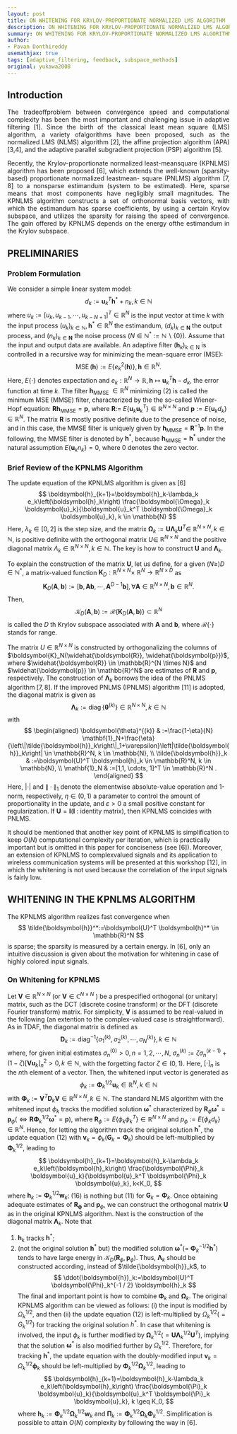 ```yaml
---
layout: post
title: ON WHITENING FOR KRYLOV-PROPORTIONATE NORMALIZED LMS ALGORITHM
description: ON WHITENING FOR KRYLOV-PROPORTIONATE NORMALIZED LMS ALGORITHM 
summary: ON WHITENING FOR KRYLOV-PROPORTIONATE NORMALIZED LMS ALGORITHM
author:
- Pavan Donthireddy
usemathjax: true
tags: [adaptive_filtering, feedback, subspace_methods]
original: yukawa2008
---
```


## Introduction

<p align="justify">The tradeoffproblem between convergence speed and computational
complexity has been the most important and challenging issue in
adaptive filtering [1]. Since the birth of the classical least mean
square (LMS) algorithm, a variety ofalgorithms have been proposed,
such as the normalized LMS (NLMS) algorithm [2], the affine projection
algorithm (APA) [3,4], and the adaptive parallel subgradient
projection (PSP) algorithm [5].</p>

<p align="justify">Recently, the Krylov-proportionate normalized least-meansquare
(KPNLMS) algorithm has been proposed [6], which extends
the well-known (sparsity-based) proportionate normalized leastmean-
square (PNLMS) algorithm [7, 8] to a nonsparse estimandum
(system to be estimated). Here, sparse means that most components
have negligibly small magnitudes. The KPNLMS algorithm
constructs a set of orthonormal basis vectors, with which the estimandum
has sparse coefficients, by using a certain Krylov subspace,
and utilizes the sparsity for raising the speed of convergence. The
gain offered by KPNLMS depends on the energy ofthe estimandum
in the Krylov subspace.</p>

## PRELIMINARIES

### Problem Formulation

We consider a simple linear system model:
$$
d_k:=\boldsymbol{u}_k^T \boldsymbol{h}^*+n_k, k \in \mathbb{N}
$$
where $u_k:=\left[u_k, u_{k-1}, \cdots, u_{k-N+1}\right]^T \in \mathbb{R}^N$ is the input vector at time $k$ with the input process $\left(u_k\right)_{k \in \mathbb{N}}, \boldsymbol{h}^* \in \mathbb{R}^N$ the estimandum, $\left(d_k\right)_{k \in \mathbf{N}}$ the output process, and $\left(n_k\right)_{k \in \mathbf{N}}$ the noise process $\left(N \in \mathbb{N}^*:=\mathbb{N} \backslash\{0\}\right)$. Assume that the input and output data are available. An adaptive filter $\left(\boldsymbol{h}_k\right)_{k \in \mathrm{N}}$ is controlled in a recursive way for minimizing the mean-square error (MSE):
$$
\operatorname{MSE}(\boldsymbol{h}):=E\left\{e_k^2(\boldsymbol{h})\right\}, \boldsymbol{h} \in \mathbb{R}^N \text {. }
$$
Here, $E\{\cdot\}$ denotes expectation and $e_k: \mathbb{R}^N \rightarrow \mathbb{R}, \boldsymbol{h} \mapsto \boldsymbol{u}_k^T \boldsymbol{h}-d_k$, the error function at time $k$. The filter $\boldsymbol{h}_{\text {MMSE }} \in \mathbb{R}^N$ minimizing (2) is called the minimum MSE (MMSE) filter, characterized by the the so-called Wiener-Hopf equation: $\boldsymbol{R} \boldsymbol{h}_{\mathrm{MMSE}}=\boldsymbol{p}$, where $\boldsymbol{R}:=$ $E\left\{\boldsymbol{u}_k \boldsymbol{u}_k^T\right\} \in \mathbb{R}^{N \times N}$ and $\boldsymbol{p}:=E\left\{\boldsymbol{u}_k d_k\right\} \in \mathbb{R}^N$. The matrix $\boldsymbol{R}$ is mostly positive definite due to the presence of noise, and in this case, the MMSE filter is uniquely given by $\boldsymbol{h}_{\mathrm{MMSE}}=\boldsymbol{R}^{-1} \boldsymbol{p}$. In the following, the MMSE filter is denoted by $\boldsymbol{h}^*$, because $\boldsymbol{h}_{\mathrm{MMSE}}=\boldsymbol{h}^*$ under the natural assumption $E\left\{\boldsymbol{u}_k n_k\right\}=0$, where 0 denotes the zero vector.
### Brief Review of the KPNLMS Algorithm

The update equation of the KPNLMS algorithm is given as [6]
$$
\boldsymbol{h}_{k+1}=\boldsymbol{h}_k-\lambda_k e_k\left(\boldsymbol{h}_k\right) \frac{\boldsymbol{\Omega}_k \boldsymbol{u}_k}{\boldsymbol{u}_k^T \boldsymbol{\Omega}_k \boldsymbol{u}_k}, k \in \mathbb{N}
$$
Here, $\lambda_k \in[0,2]$ is the step size, and the matrix $\boldsymbol{\Omega}_k:=\boldsymbol{U} \boldsymbol{\Lambda}_k \boldsymbol{U}^T \in$ $\mathbb{R}^{N \times N}, k \in \mathbb{N}$, is positive definite with the orthogonal matrix $U \in$ $\mathbb{R}^{N \times N}$ and the positive diagonal matrix $\Lambda_k \in \mathbb{R}^{N \times N}, k \in \mathbb{N}$. The key is how to construct $\boldsymbol{U}$ and $\boldsymbol{\Lambda}_k$.

To explain the construction of the matrix $\boldsymbol{U}$, let us define, for a given $(N \geq) D \in \mathbb{N}^*$, a matrix-valued function $\boldsymbol{K}_D: \mathbb{R}^{N \times N} \times$ $\mathbb{R}^N \rightarrow \mathbb{R}^{N \times D}$ as
$$
\boldsymbol{K}_D(\boldsymbol{A}, \boldsymbol{b}):=\left[\boldsymbol{b}, \boldsymbol{A} \boldsymbol{b}, \cdots, \boldsymbol{A}^{D-1} \boldsymbol{b}\right], \forall \boldsymbol{A} \in \mathbb{R}^{N \times N}, \boldsymbol{b} \in \mathbb{R}^N .
$$
Then,
$$
\mathcal{K}_D(\boldsymbol{A}, \boldsymbol{b}):=\mathcal{R}\left\{\boldsymbol{K}_D(\boldsymbol{A}, \boldsymbol{b})\right\} \subset \mathbb{R}^N
$$
is called the $D$ th Krylov subspace associated with $\boldsymbol{A}$ and $\boldsymbol{b}$, where $\mathcal{R}\{\cdot\}$ stands for range.

The matrix $U \in \mathbb{R}^{N \times N}$ is constructed by orthogonalizing the columns of $\boldsymbol{K}_N(\widehat{\boldsymbol{R}}, \widehat{\boldsymbol{p}})$, where $\widehat{\boldsymbol{R}} \in \mathbb{R}^{N \times N}$ and $\widehat{\boldsymbol{p}} \in \mathbb{R}^N$ are estimates of $\boldsymbol{R}$ and $\boldsymbol{p}$, respectively. The construction of $\boldsymbol{\Lambda}_k$ borrows the idea of the PNLMS algorithm $[7,8]$. If the improved PNLMS (IPNLMS) algorithm [11] is adopted, the diagonal matrix is given as
$$
\boldsymbol{\Lambda}_k:=\operatorname{diag}\left\{\boldsymbol{\theta}^{(k)}\right\} \in \mathbb{R}^{N \times N}, k \in \mathbb{N}
$$
with
$$
\begin{aligned}
\boldsymbol{\theta}^{(k)} & :=\frac{1-\eta}{N} \mathbf{1}_N+\frac{\eta}{\left\|\tilde{\boldsymbol{h}}_k\right\|_1+\varepsilon}\left|\tilde{\boldsymbol{h}}_k\right| \in \mathbb{R}^N, k \in \mathbb{N}, \\
\tilde{\boldsymbol{h}}_k & :=\boldsymbol{U}^T \boldsymbol{h}_k \in \mathbb{R}^N, k \in \mathbb{N}, \\
\mathbf{1}_N & :=[1,1, \cdots, 1]^T \in \mathbb{R}^N .
\end{aligned}
$$
Here, $|\cdot|$ and $\|\cdot\|_1$ denote the elementwise absolute-value operation and 1-norm, respectively, $\eta \in(0,1)$ a parameter to control the amount of proportionality in the update, and $\varepsilon>0$ a small positive constant for regularization. If $\boldsymbol{U}=\boldsymbol{I}(\boldsymbol{I}$ : identity matrix), then KPNLMS coincides with PNLMS.

It should be mentioned that another key point of KPNLMS is simplification to keep $O(N)$ computational complexity per iteration, which is practically important but is omitted in this paper for conciseness (see [6]). Moreover, an extension of KPNLMS to complexvalued signals and its application to wireless communication systems will be presented at this workshop [12], in which the whitening is not used because the correlation of the input signals is fairly low.

## WHITENING IN THE KPNLMS ALGORITHM

The KPNLMS algorithm realizes fast convergence when
$$
\tilde{\boldsymbol{h}}^*:=\boldsymbol{U}^T \boldsymbol{h}^* \in \mathbb{R}^N
$$
is sparse; the sparsity is measured by a certain energy. In [6], only an intuitive discussion is given about the motivation for whitening in case of highly colored input signals.


### On Whitening for KPNLMS

Let $\boldsymbol{V} \in \mathbb{R}^{N \times N}$ (or $\boldsymbol{V} \in \mathbb{C}^{N \times N}$ ) be a prespecified orthogonal (or unitary) matrix, such as the DCT (discrete cosine transform) or the DFT (discrete Fourier transform) matrix. For simplicity, $\boldsymbol{V}$ is assumed to be real-valued in the following (an extention to the complex-valued case is straightforward). As in TDAF, the diagonal matrix is defined as
$$
\boldsymbol{D}_k:=\operatorname{diag}^{-1}\left\{\sigma_1^{(k)}, \sigma_2^{(k)}, \cdots, \sigma_N^{(k)}\right\}, k \in \mathbb{N}
$$
where, for given initial estimates $\sigma_n^{(0)}>0, n=1,2, \cdots, N$, $\sigma_n^{(k)}:=\zeta \sigma_n^{(k-1)}+(1-\zeta)\left[\boldsymbol{V} \boldsymbol{u}_k\right]_n^2>0, k \in \mathbb{N}$, with the forgetting factor $\zeta \in(0,1)$. Here, $[\cdot]_n$ is the $n$th element of a vector. Then, the whitened input vector is generated as
$$
\phi_k:=\boldsymbol{\Phi}_k^{1 / 2} \boldsymbol{u}_k \in \mathbb{R}^N, k \in \mathbb{N}
$$
with $\boldsymbol{\Phi}_k:=\boldsymbol{V}^T \boldsymbol{D}_k \boldsymbol{V} \in \mathbb{R}^{N \times N}, k \in \mathbb{N}$. The standard NLMS algorithm with the whitened input $\phi_k$ tracks the modified solution $\boldsymbol{\omega}^*$ characterized by $\boldsymbol{R}_\phi \boldsymbol{\omega}^*=\boldsymbol{p}_\phi\left(\Leftrightarrow \boldsymbol{R} \boldsymbol{\Phi}_k^{1 / 2} \boldsymbol{\omega}^*=\boldsymbol{p}\right)$, where $\boldsymbol{R}_\phi:=E\left\{\phi_k \phi_k^T\right\} \in \mathbb{R}^{N \times N}$ and $p_\phi:=E\left\{\phi_k d_k\right\} \in \mathbb{R}^N$. Hence, for letting the algorithm track the original solution $\boldsymbol{h}^*$, the update equation (12) with $\boldsymbol{v}_k=\phi_k\left(\boldsymbol{G}_k=\boldsymbol{\Phi}_k\right)$ should be left-multiplied by $\boldsymbol{\Phi}_k^{1 / 2}$, leading to
$$
\boldsymbol{h}_{k+1}=\boldsymbol{h}_k-\lambda_k e_k\left(\boldsymbol{h}_k\right) \frac{\boldsymbol{\Phi}_k \boldsymbol{u}_k}{\boldsymbol{u}_k^T \boldsymbol{\Phi}_k \boldsymbol{u}_k}, k<K_0,
$$
where $\boldsymbol{h}_k:=\boldsymbol{\Phi}_k^{1 / 2} \boldsymbol{w}_k ;$ (16) is nothing but (11) for $\boldsymbol{G}_k=\boldsymbol{\Phi}_k$. Once obtaining adequate estimates of $\boldsymbol{R}_{\boldsymbol{\phi}}$ and $\boldsymbol{p}_\phi$, we can construct the orthogonal matrix $\boldsymbol{U}$ as in the original KPNLMS algorithm.
Next is the construction of the diagonal matrix $\boldsymbol{\Lambda}_k$. Note that
1. $\boldsymbol{h}_k$ tracks $\boldsymbol{h}^*$;
2. (not the original solution $\boldsymbol{h}^*$ but) the modified solution $\boldsymbol{\omega}^*(=$ $\left.\boldsymbol{\Phi}_k^{-1 / 2} \boldsymbol{h}^*\right)$ tends to have large energy in $\mathcal{K}_D\left(\boldsymbol{R}_\phi, \boldsymbol{p}_\phi\right)$.
Thus, $\boldsymbol{\Lambda}_k$ should be constructed according, instead of $\tilde{\boldsymbol{h}}_k$, to
$$
\ddot{\boldsymbol{h}}_k:=\boldsymbol{U}^T \boldsymbol{\Phi}_k^{-1 / 2} \boldsymbol{h}_k
$$
The final and important point is how to combine $\boldsymbol{\Phi}_k$ and $\boldsymbol{\Omega}_k$. The original KPNLMS algorithm can be viewed as follows: (i) the input is modified by $\Omega_k^{1 / 2}$, and then (ii) the update equation (12) is left-multiplied by $\Omega_k^{1 / 2}\left(=G_k^{1 / 2}\right)$ for tracking the original solution $h^*$. In case that whitening is involved, the input $\phi_k$ is further modified by $\boldsymbol{\Omega}_k^{1 / 2}\left(=\boldsymbol{U} \boldsymbol{\Lambda}_k^{1 / 2} \boldsymbol{U}^T\right)$, implying that the solution $\boldsymbol{\omega}^*$ is also modified further by $\Omega_k^{1 / 2}$. Therefore, for tracking $\boldsymbol{h}^*$, the update equation with the doubly-modified input $\boldsymbol{v}_k=\Omega_k^{1 / 2} \boldsymbol{\phi}_k$ should be left-multiplied by $\boldsymbol{\Phi}_k^{1 / 2} \boldsymbol{\Omega}_k^{1 / 2}$, leading to
$$
\boldsymbol{h}_{k+1}=\boldsymbol{h}_k-\lambda_k e_k\left(\boldsymbol{h}_k\right) \frac{\boldsymbol{\Pi}_k \boldsymbol{u}_k}{\boldsymbol{u}_k^T \boldsymbol{\Pi}_k \boldsymbol{u}_k}, k \geq K_0,
$$
where $\boldsymbol{h}_k:=\boldsymbol{\Phi}_k^{1 / 2} \boldsymbol{\Omega}_k^{1 / 2} \boldsymbol{w}_k$ and $\boldsymbol{\Pi}_k:=\boldsymbol{\Phi}_k^{1 / 2} \boldsymbol{\Omega}_k \boldsymbol{\Phi}_k^{1 / 2}$. Simplification is possible to attain $O(N)$ complexity by following the way in [6].



